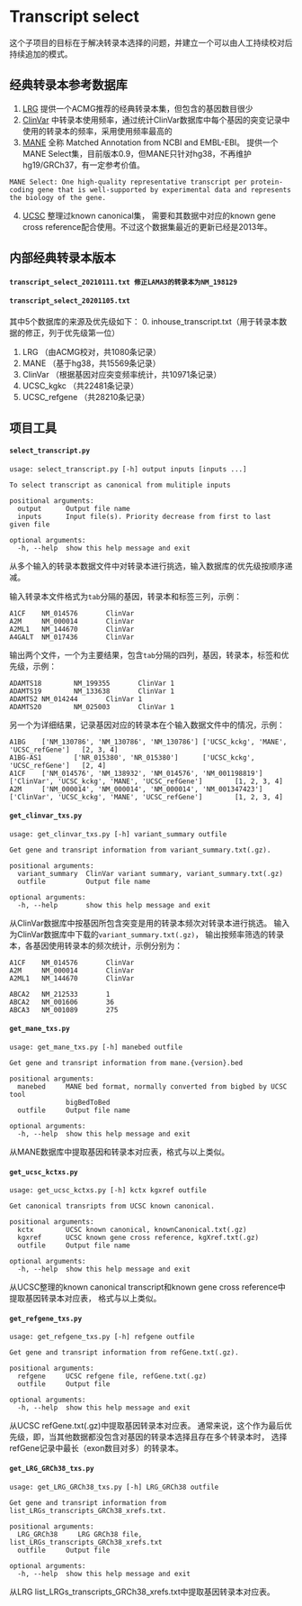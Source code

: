 # Transcript select
这个子项目的目标在于解决转录本选择的问题，并建立一个可以由人工持续校对后持续追加的模式。

## 经典转录本参考数据库
1. [LRG](http://www.lrg-sequence.org/) 提供一个ACMG推荐的经典转录本集，但包含的基因数目很少
2. [ClinVar](https://www.ncbi.nlm.nih.gov/clinvar/) 中转录本使用频率，通过统计ClinVar数据库中每个基因的突变记录中使用的转录本的频率，采用使用频率最高的
3. [MANE](https://www.ncbi.nlm.nih.gov/refseq/MANE/) 全称 Matched Annotation from NCBI and EMBL-EBI。
提供一个MANE Select集，目前版本0.9，但MANE只针对hg38，不再维护hg19/GRCh37，有一定参考价值。
```textmate
MANE Select: One high-quality representative transcript per protein-coding gene that is well-supported by experimental data and represents the biology of the gene.
``` 
4. [UCSC](http://hgdownload.cse.ucsc.edu/goldenpath/hg19/database/) 整理过known canonical集，
需要和其数据中对应的known gene cross reference配合使用。不过这个数据集最近的更新已经是2013年。

## 内部经典转录本版本
#### `transcript_select_20210111.txt 修正LAMA3的转录本为NM_198129`
#### `transcript_select_20201105.txt`
其中5个数据库的来源及优先级如下：
0. inhouse_transcript.txt（用于转录本数据的修正，列于优先级第一位）
1. LRG （由ACMG校对，共1080条记录）
2. MANE （基于hg38，共15569条记录）
3. ClinVar （根据基因对应突变频率统计，共10971条记录）
4. UCSC_kgkc （共22481条记录）
5. UCSC_refgene （共28210条记录）

## 项目工具
#### `select_transcript.py`

```textmate
usage: select_transcript.py [-h] output inputs [inputs ...]

To select transcript as canonical from mulitiple inputs

positional arguments:
  output      Output file name
  inputs      Input file(s). Priority decrease from first to last given file

optional arguments:
  -h, --help  show this help message and exit
```

从多个输入的转录本数据文件中对转录本进行挑选，输入数据库的优先级按顺序递减。

输入转录本文件格式为`tab`分隔的基因，转录本和标签三列，示例：
```textmate
A1CF    NM_014576       ClinVar
A2M     NM_000014       ClinVar
A2ML1   NM_144670       ClinVar
A4GALT  NM_017436       ClinVar
```

输出两个文件，一个为主要结果，包含`tab`分隔的四列，基因，转录本，标签和优先级，示例：
```textmate
ADAMTS18        NM_199355       ClinVar 1
ADAMTS19        NM_133638       ClinVar 1
ADAMTS2 NM_014244       ClinVar 1
ADAMTS20        NM_025003       ClinVar 1
```

另一个为详细结果，记录基因对应的转录本在个输入数据文件中的情况，示例：
```textmate
A1BG    ['NM_130786', 'NM_130786', 'NM_130786'] ['UCSC_kckg', 'MANE', 'UCSC_refGene']   [2, 3, 4]
A1BG-AS1        ['NR_015380', 'NR_015380']      ['UCSC_kckg', 'UCSC_refGene']   [2, 4]
A1CF    ['NM_014576', 'NM_138932', 'NM_014576', 'NM_001198819'] ['ClinVar', 'UCSC_kckg', 'MANE', 'UCSC_refGene']        [1, 2, 3, 4]
A2M     ['NM_000014', 'NM_000014', 'NM_000014', 'NM_001347423'] ['ClinVar', 'UCSC_kckg', 'MANE', 'UCSC_refGene']        [1, 2, 3, 4]
```

#### `get_clinvar_txs.py`

```textmate
usage: get_clinvar_txs.py [-h] variant_summary outfile

Get gene and transript information from variant_summary.txt(.gz).

positional arguments:
  variant_summary  ClinVar variant summary, variant_summary.txt(.gz)
  outfile          Output file name

optional arguments:
  -h, --help       show this help message and exit
```

从ClinVar数据库中按基因所包含突变是用的转录本频次对转录本进行挑选。
输入为ClinVar数据库中下载的`variant_summary.txt(.gz)`，
输出按频率筛选的转录本，各基因使用转录本的频次统计，示例分别为：
```textmate
A1CF    NM_014576       ClinVar
A2M     NM_000014       ClinVar
A2ML1   NM_144670       ClinVar
```
```textmate
ABCA2   NM_212533       1
ABCA2   NM_001606       36
ABCA3   NM_001089       275
```

#### `get_mane_txs.py`

```textmate
usage: get_mane_txs.py [-h] manebed outfile

Get gene and transript information from mane.{version}.bed

positional arguments:
  manebed     MANE bed format, normally converted from bigbed by UCSC tool
              bigBedToBed
  outfile     Output file name

optional arguments:
  -h, --help  show this help message and exit
```

从MANE数据库中提取基因和转录本对应表，格式与以上类似。

#### `get_ucsc_kctxs.py`

```textmate
usage: get_ucsc_kctxs.py [-h] kctx kgxref outfile

Get canonical transripts from UCSC known canonical.

positional arguments:
  kctx        UCSC known canonical, knownCanonical.txt(.gz)
  kgxref      UCSC known gene cross reference, kgXref.txt(.gz)
  outfile     Output file name

optional arguments:
  -h, --help  show this help message and exit
```

从UCSC整理的known canonical transcript和known gene cross reference中提取基因转录本对应表，
格式与以上类似。

#### `get_refgene_txs.py`

```textmate
usage: get_refgene_txs.py [-h] refgene outfile

Get gene and transript information from refGene.txt(.gz).

positional arguments:
  refgene     UCSC refgene file, refGene.txt(.gz)
  outfile     Output file

optional arguments:
  -h, --help  show this help message and exit
```

从UCSC refGene.txt(.gz)中提取基因转录本对应表。
通常来说，这个作为最后优先级，即，当其他数据都没包含对基因的转录本选择且存在多个转录本时，
选择refGene记录中最长（exon数目对多）的转录本。

#### `get_LRG_GRCh38_txs.py`

```textmate
usage: get_LRG_GRCh38_txs.py [-h] LRG_GRCh38 outfile

Get gene and transript information from list_LRGs_transcripts_GRCh38_xrefs.txt.

positional arguments:
  LRG_GRCh38     LRG GRCh38 file, list_LRGs_transcripts_GRCh38_xrefs.txt
  outfile     Output file

optional arguments:
  -h, --help  show this help message and exit
```

从LRG list_LRGs_transcripts_GRCh38_xrefs.txt中提取基因转录本对应表。

